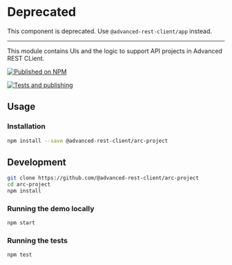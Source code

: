 # Deprecated

This component is deprecated. Use `@advanced-rest-client/app` instead.

----

This module contains UIs and the logic to support API projects in Advanced REST CLient.

[![Published on NPM](https://img.shields.io/npm/v/@advanced-rest-client/arc-project.svg)](https://www.npmjs.com/package/@advanced-rest-client/arc-project)

[![Tests and publishing](https://github.com/advanced-rest-client/arc-project/actions/workflows/deployment.yml/badge.svg)](https://github.com/advanced-rest-client/arc-project/actions/workflows/deployment.yml)

## Usage

### Installation

```sh
npm install --save @advanced-rest-client/arc-project
```

## Development

```sh
git clone https://github.com/@advanced-rest-client/arc-project
cd arc-project
npm install
```

### Running the demo locally

```sh
npm start
```

### Running the tests

```sh
npm test
```
